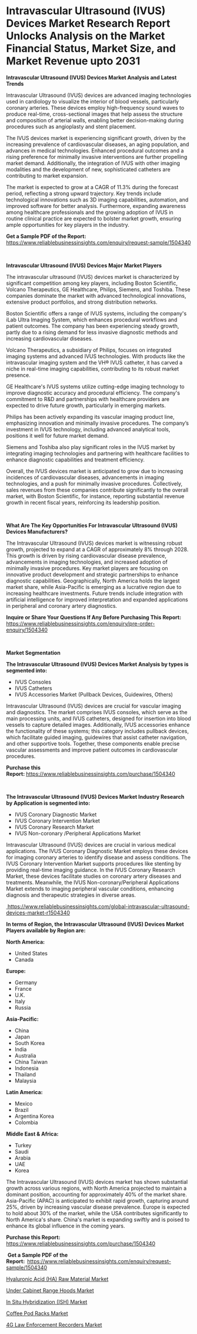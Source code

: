 <p><h1>Intravascular Ultrasound (IVUS) Devices Market Research Report Unlocks Analysis on the Market Financial Status, Market Size, and Market Revenue upto 2031</h1></p><p><strong>Intravascular Ultrasound (IVUS) Devices Market Analysis and Latest Trends</strong></p>
<p><p>Intravascular Ultrasound (IVUS) devices are advanced imaging technologies used in cardiology to visualize the interior of blood vessels, particularly coronary arteries. These devices employ high-frequency sound waves to produce real-time, cross-sectional images that help assess the structure and composition of arterial walls, enabling better decision-making during procedures such as angioplasty and stent placement.</p><p>The IVUS devices market is experiencing significant growth, driven by the increasing prevalence of cardiovascular diseases, an aging population, and advances in medical technologies. Enhanced procedural outcomes and a rising preference for minimally invasive interventions are further propelling market demand. Additionally, the integration of IVUS with other imaging modalities and the development of new, sophisticated catheters are contributing to market expansion.</p><p>The market is expected to grow at a CAGR of 11.3% during the forecast period, reflecting a strong upward trajectory. Key trends include technological innovations such as 3D imaging capabilities, automation, and improved software for better analysis. Furthermore, expanding awareness among healthcare professionals and the growing adoption of IVUS in routine clinical practice are expected to bolster market growth, ensuring ample opportunities for key players in the industry.</p></p>
<p><strong>Get a Sample PDF of the Report:&nbsp;</strong> <a href="https://www.reliablebusinessinsights.com/enquiry/request-sample/1504340?utm_campaign=1135&utm_medium=2&utm_source=Github&utm_content=ia&utm_term=27092024&utm_id=intravascular-ultrasound-ivus-devices">https://www.reliablebusinessinsights.com/enquiry/request-sample/1504340</a></p>
<p>&nbsp;</p>
<p><strong>Intravascular Ultrasound (IVUS) Devices Major Market Players</strong></p>
<p><p>The intravascular ultrasound (IVUS) devices market is characterized by significant competition among key players, including Boston Scientific, Volcano Therapeutics, GE Healthcare, Philips, Siemens, and Toshiba. These companies dominate the market with advanced technological innovations, extensive product portfolios, and strong distribution networks.</p><p>Boston Scientific offers a range of IVUS systems, including the company's iLab Ultra Imaging System, which enhances procedural workflows and patient outcomes. The company has been experiencing steady growth, partly due to a rising demand for less invasive diagnostic methods and increasing cardiovascular diseases.</p><p>Volcano Therapeutics, a subsidiary of Philips, focuses on integrated imaging systems and advanced IVUS technologies. With products like the intravascular imaging system and the VH® IVUS catheter, it has carved a niche in real-time imaging capabilities, contributing to its robust market presence.</p><p>GE Healthcare's IVUS systems utilize cutting-edge imaging technology to improve diagnostic accuracy and procedural efficiency. The company's commitment to R&D and partnerships with healthcare providers are expected to drive future growth, particularly in emerging markets.</p><p>Philips has been actively expanding its vascular imaging product line, emphasizing innovation and minimally invasive procedures. The company’s investment in IVUS technology, including advanced analytical tools, positions it well for future market demand.</p><p>Siemens and Toshiba also play significant roles in the IVUS market by integrating imaging technologies and partnering with healthcare facilities to enhance diagnostic capabilities and treatment efficiency.</p><p>Overall, the IVUS devices market is anticipated to grow due to increasing incidences of cardiovascular diseases, advancements in imaging technologies, and a push for minimally invasive procedures. Collectively, sales revenues from these companies contribute significantly to the overall market, with Boston Scientific, for instance, reporting substantial revenue growth in recent fiscal years, reinforcing its leadership position.</p></p>
<p>&nbsp;</p>
<p><strong>What Are The Key Opportunities For Intravascular Ultrasound (IVUS) Devices Manufacturers?</strong></p>
<p><p>The Intravascular Ultrasound (IVUS) devices market is witnessing robust growth, projected to expand at a CAGR of approximately 8% through 2028. This growth is driven by rising cardiovascular disease prevalence, advancements in imaging technologies, and increased adoption of minimally invasive procedures. Key market players are focusing on innovative product development and strategic partnerships to enhance diagnostic capabilities. Geographically, North America holds the largest market share, while Asia-Pacific is emerging as a lucrative region due to increasing healthcare investments. Future trends include integration with artificial intelligence for improved interpretation and expanded applications in peripheral and coronary artery diagnostics.</p></p>
<p><strong>Inquire or Share Your Questions If Any Before Purchasing This Report:</strong> <a href="https://www.reliablebusinessinsights.com/enquiry/pre-order-enquiry/1504340?utm_campaign=1135&utm_medium=2&utm_source=Github&utm_content=ia&utm_term=27092024&utm_id=intravascular-ultrasound-ivus-devices">https://www.reliablebusinessinsights.com/enquiry/pre-order-enquiry/1504340</a></p>
<p>&nbsp;</p>
<p><strong>Market Segmentation</strong></p>
<p><strong>The Intravascular Ultrasound (IVUS) Devices Market Analysis by types is segmented into:</strong></p>
<p><ul><li>IVUS Consoles</li><li>IVUS Catheters</li><li>IVUS Accessories Market (Pullback Devices, Guidewires, Others)</li></ul></p>
<p><p>Intravascular Ultrasound (IVUS) devices are crucial for vascular imaging and diagnostics. The market comprises IVUS consoles, which serve as the main processing units, and IVUS catheters, designed for insertion into blood vessels to capture detailed images. Additionally, IVUS accessories enhance the functionality of these systems; this category includes pullback devices, which facilitate guided imaging, guidewires that assist catheter navigation, and other supportive tools. Together, these components enable precise vascular assessments and improve patient outcomes in cardiovascular procedures.</p></p>
<p><strong>Purchase this Report:&nbsp;</strong><a href="https://www.reliablebusinessinsights.com/purchase/1504340?utm_campaign=1135&utm_medium=2&utm_source=Github&utm_content=ia&utm_term=27092024&utm_id=intravascular-ultrasound-ivus-devices">https://www.reliablebusinessinsights.com/purchase/1504340</a></p>
<p>&nbsp;</p>
<p><strong>The Intravascular Ultrasound (IVUS) Devices Market Industry Research by Application is segmented into:</strong></p>
<p><ul><li>IVUS Coronary Diagnostic Market</li><li>IVUS Coronary Intervention Market</li><li>IVUS Coronary Research Market</li><li>IVUS Non-coronary /Peripheral Applications Market</li></ul></p>
<p><p>Intravascular Ultrasound (IVUS) devices are crucial in various medical applications. The IVUS Coronary Diagnostic Market employs these devices for imaging coronary arteries to identify disease and assess conditions. The IVUS Coronary Intervention Market supports procedures like stenting by providing real-time imaging guidance. In the IVUS Coronary Research Market, these devices facilitate studies on coronary artery diseases and treatments. Meanwhile, the IVUS Non-coronary/Peripheral Applications Market extends to imaging peripheral vascular conditions, enhancing diagnosis and therapeutic strategies in diverse areas.</p></p>
<p><a href="https://www.reliablebusinessinsights.com/global-intravascular-ultrasound-devices-market-r1504340?utm_campaign=1135&utm_medium=2&utm_source=Github&utm_content=ia&utm_term=27092024&utm_id=intravascular-ultrasound-ivus-devices">&nbsp;https://www.reliablebusinessinsights.com/global-intravascular-ultrasound-devices-market-r1504340</a></p>
<p><strong>In terms of Region, the Intravascular Ultrasound (IVUS) Devices Market Players available by Region are:</strong></p>
<p>
    <p> <strong> North America: </strong>
        <ul>
            <li>United States</li>
            <li>Canada</li>
        </ul>
        </p> 
    <p> <strong> Europe: </strong>
        <ul>
            <li>Germany</li>
            <li>France</li>
            <li>U.K.</li>
            <li>Italy</li>
            <li>Russia</li>
        </ul>
        </p> 
    <p> <strong> Asia-Pacific: </strong>
        <ul>
            <li>China</li>
            <li>Japan</li>
            <li>South Korea</li>
            <li>India</li>
            <li>Australia</li>
            <li>China Taiwan</li>
            <li>Indonesia</li>
            <li>Thailand</li>
            <li>Malaysia</li>
        </ul>
        </p> 
    <p> <strong> Latin America: </strong>
        <ul>
            <li>Mexico</li>
            <li>Brazil</li>
            <li>Argentina Korea</li>
            <li>Colombia</li>
        </ul>
        </p> 
    <p> <strong> Middle East & Africa: </strong>
        <ul>
            <li>Turkey</li>
            <li>Saudi</li>
            <li>Arabia</li>
            <li>UAE</li>
            <li>Korea</li>
        </ul>
    </p>
    </p>
<p><p>The Intravascular Ultrasound (IVUS) devices market has shown substantial growth across various regions, with North America projected to maintain a dominant position, accounting for approximately 40% of the market share. Asia-Pacific (APAC) is anticipated to exhibit rapid growth, capturing around 25%, driven by increasing vascular disease prevalence. Europe is expected to hold about 30% of the market, while the USA contributes significantly to North America's share. China's market is expanding swiftly and is poised to enhance its global influence in the coming years.</p></p>
<p><strong>Purchase this Report: </strong><a href="https://www.reliablebusinessinsights.com/purchase/1504340?utm_campaign=1135&utm_medium=2&utm_source=Github&utm_content=ia&utm_term=27092024&utm_id=intravascular-ultrasound-ivus-devices">https://www.reliablebusinessinsights.com/purchase/1504340</a></p>
<p>&nbsp;<strong>Get a Sample PDF of the Report:&nbsp;&nbsp;</strong><a href="https://www.reliablebusinessinsights.com/enquiry/request-sample/1504340?utm_campaign=1135&utm_medium=2&utm_source=Github&utm_content=ia&utm_term=27092024&utm_id=intravascular-ultrasound-ivus-devices">https://www.reliablebusinessinsights.com/enquiry/request-sample/1504340</a></p>
<p><strong></strong></p>
<p><p><a href="https://github.com/ChristyMAguilar/Market-Research-Report-List-1/blob/main/hyaluronic-acid-ha-raw-material-market.md?utm_campaign=1135&utm_medium=2&utm_source=Github&utm_content=ia&utm_term=27092024&utm_id=intravascular-ultrasound-ivus-devices">Hyaluronic Acid (HA) Raw Material Market</a></p><p><a href="https://www.linkedin.com/pulse/under-cabinet-range-hoods-industry-sector-new-technologies-ojenf?trackingId=VncuPFRXSPS0PXqUBnbVjg%3D%3D&utm_campaign=1135&utm_medium=2&utm_source=Github&utm_content=ia&utm_term=27092024&utm_id=intravascular-ultrasound-ivus-devices">Under Cabinet Range Hoods Market</a></p><p><a href="https://github.com/mozsorpen/Market-Research-Report-List-1/blob/main/in-situ-hybridization-ish-market.md?utm_campaign=1135&utm_medium=2&utm_source=Github&utm_content=ia&utm_term=27092024&utm_id=intravascular-ultrasound-ivus-devices">In Situ Hybridization (ISH) Market</a></p><p><a href="https://www.linkedin.com/pulse/what-emerging-market-trends-coffee-pod-racks-detailed-overview-uge2f?trackingId=j41Uys9ASumssVpOQSICZg%3D%3D&utm_campaign=1135&utm_medium=2&utm_source=Github&utm_content=ia&utm_term=27092024&utm_id=intravascular-ultrasound-ivus-devices">Coffee Pod Racks Market</a></p><p><a href="https://issuu.com/reportprime-2/docs/4g-law-enforcement-recorders-market_113066512aed05?utm_campaign=1135&utm_medium=2&utm_source=Github&utm_content=ia&utm_term=27092024&utm_id=intravascular-ultrasound-ivus-devices">4G Law Enforcement Recorders Market</a></p></p>